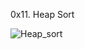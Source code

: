 0x11. Heap Sort

![Heap_sort](https://user-images.githubusercontent.com/85587286/210468888-6d2c8dab-8698-4305-8ca9-ba17dbf74e3e.gif)
